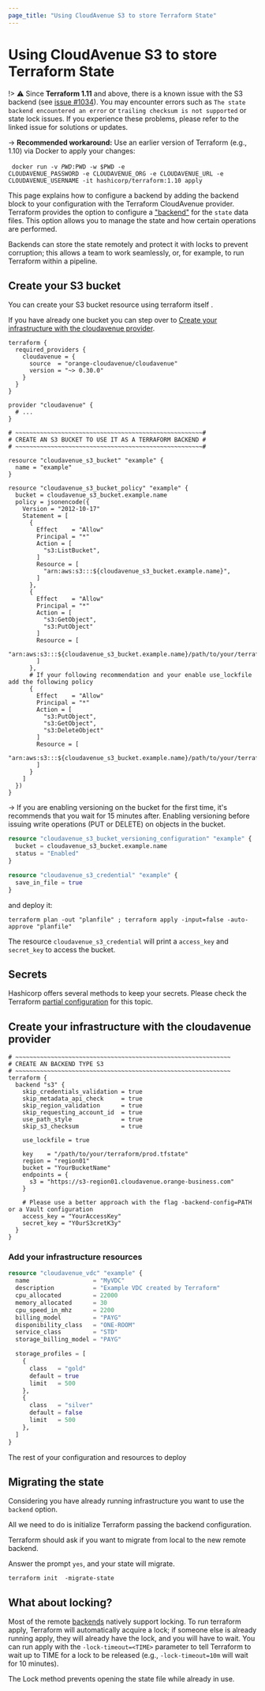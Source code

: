 ```yaml
---
page_title: "Using CloudAvenue S3 to store Terraform State"
---
```


# Using CloudAvenue S3 to store Terraform State

!> ⚠️  Since **Terraform 1.11** and above, there is a known issue with the S3 backend (see [issue #1034](https://github.com/orange-cloudavenue/terraform-provider-cloudavenue/issues/1034#issuecomment-2943933822)).
You may encounter errors such as `The state backend encountered an error` or `trailing checksum is not supported` or state lock issues.
If you experience these problems, please refer to the linked issue for solutions or updates.

-> **Recommended workaround:**
Use an earlier version of Terraform (e.g., 1.10) via Docker to apply your changes:<br>
<br><code>
  docker run -v $PWD:$PWD -w $PWD -e CLOUDAVENUE_PASSWORD -e CLOUDAVENUE_ORG -e CLOUDAVENUE_URL -e CLOUDAVENUE_USERNAME -it hashicorp/terraform:1.10 apply
</code>

This page explains how to configure a backend by adding the backend block to your configuration with the Terraform CloudAvenue provider.
Terraform provides the option to configure a ["backend"](https://developer.hashicorp.com/terraform/language/backend) for the `state` data files.
This option allows you to manage the state and how certain operations are performed.

Backends can store the state remotely and protect it with locks to prevent corruption; this allows a team to work seamlessly, or, for example, to run Terraform within a pipeline.

## Create your S3 bucket

You can create your S3 bucket resource using terraform itself .

If you have already one bucket you can step over to [Create your infrastructure with the cloudavenue provider](#create-your-infrastructure-with-the-cloudavenue-provider).

```hcl
terraform {
  required_providers {
    cloudavenue = {
      source  = "orange-cloudavenue/cloudavenue"
      version = "~> 0.30.0"
    }
  }
}

provider "cloudavenue" {
  # ...
}

# ~~~~~~~~~~~~~~~~~~~~~~~~~~~~~~~~~~~~~~~~~~~~~~~~~~~~~#
# CREATE AN S3 BUCKET TO USE IT AS A TERRAFORM BACKEND #
# ~~~~~~~~~~~~~~~~~~~~~~~~~~~~~~~~~~~~~~~~~~~~~~~~~~~~~#

resource "cloudavenue_s3_bucket" "example" {
  name = "example"
}

resource "cloudavenue_s3_bucket_policy" "example" {
  bucket = cloudavenue_s3_bucket.example.name
  policy = jsonencode({
    Version = "2012-10-17"
    Statement = [
      {
        Effect    = "Allow"
        Principal = "*"
        Action = [
          "s3:ListBucket",
        ]
        Resource = [
          "arn:aws:s3:::${cloudavenue_s3_bucket.example.name}",
        ]
      },
      {
        Effect    = "Allow"
        Principal = "*"
        Action = [
          "s3:GetObject",
          "s3:PutObject"
        ]
        Resource = [
          "arn:aws:s3:::${cloudavenue_s3_bucket.example.name}/path/to/your/terraform",
        ]
      },
      # If your following recommendation and your enable use_lockfile add the following policy
      {
        Effect    = "Allow"
        Principal = "*"
        Action = [
          "s3:PutObject",
          "s3:GetObject",
          "s3:DeleteObject"
        ]
        Resource = [
          "arn:aws:s3:::${cloudavenue_s3_bucket.example.name}/path/to/your/terraform/key.tflock",
        ]
      }
    ]
  })
}
```

-> If you are enabling versioning on the bucket for the first time, it's recommends that you wait for 15 minutes after.
Enabling versioning before issuing write operations (PUT or DELETE) on objects in the bucket.

```terraform
resource "cloudavenue_s3_bucket_versioning_configuration" "example" {
  bucket = cloudavenue_s3_bucket.example.name
  status = "Enabled"
}
```
```terraform
resource "cloudavenue_s3_credential" "example" {
  save_in_file = true
}
```

and deploy it:

```shell
terraform plan -out "planfile" ; terraform apply -input=false -auto-approve "planfile"
```

The resource `cloudavenue_s3_credential` will print a `access_key` and `secret_key` to access the bucket.

## Secrets

Hashicorp offers several methods to keep your secrets. Please check the Terraform [partial configuration](https://developer.hashicorp.com/terraform/language/backend#partial-configuration) for this topic.

## Create your infrastructure with the cloudavenue provider

```hcl
# ~~~~~~~~~~~~~~~~~~~~~~~~~~~~~~~~~~~~~~~~~~~~~~~~~~~~~~~~~~~~~
# CREATE AN BACKEND TYPE S3
# ~~~~~~~~~~~~~~~~~~~~~~~~~~~~~~~~~~~~~~~~~~~~~~~~~~~~~~~~~~~~~
terraform {
  backend "s3" {
    skip_credentials_validation = true
    skip_metadata_api_check     = true
    skip_region_validation      = true
    skip_requesting_account_id  = true
    use_path_style              = true
    skip_s3_checksum            = true

    use_lockfile = true

    key    = "/path/to/your/terraform/prod.tfstate"
    region = "region01"
    bucket = "YourBucketName"
    endpoints = {
      s3 = "https://s3-region01.cloudavenue.orange-business.com"
    }

    # Please use a better approach with the flag -backend-config=PATH or a Vault configuration
    access_key = "YourAccessKey"
    secret_key = "Y0urS3cretK3y"
  }
}
```

### Add your infrastructure resources

```terraform
resource "cloudavenue_vdc" "example" {
  name                  = "MyVDC"
  description           = "Example VDC created by Terraform"
  cpu_allocated         = 22000
  memory_allocated      = 30
  cpu_speed_in_mhz      = 2200
  billing_model         = "PAYG"
  disponibility_class   = "ONE-ROOM"
  service_class         = "STD"
  storage_billing_model = "PAYG"

  storage_profiles = [
    {
      class   = "gold"
      default = true
      limit   = 500
    },
    {
      class   = "silver"
      default = false
      limit   = 500
    },
  ]
}
```

The rest of your configuration and resources to deploy

## Migrating the state

Considering you have already running infrastructure you want to use the `backend` option.

All we need to do is initialize Terraform passing the backend configuration.

Terraform should ask if you want to migrate from local to the new remote backend.

Answer the prompt `yes`, and your state will migrate.

```shell
terraform init  -migrate-state
```

## What about locking?

Most of the remote [backends](https://developer.hashicorp.com/terraform/language/backend#backend-types) natively support locking. To run terraform apply, Terraform will automatically acquire a lock;
if someone else is already running apply, they will already have the lock, and you will have to wait.
You can run apply with the `-lock-timeout=<TIME>` parameter to tell Terraform to wait up to TIME for a lock to be released (e.g., `-lock-timeout=10m` will wait for 10 minutes).

The Lock method prevents opening the state file while already in use.
